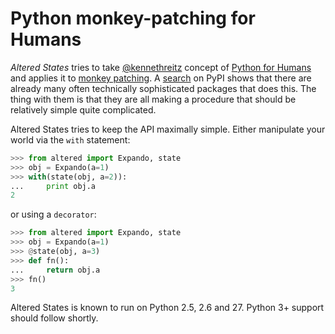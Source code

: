 Python monkey-patching for Humans
===================================

*Altered States* tries to take
[@kennethreitz](https://github.com/kennethreitz) concept of [Python
for Humans](http://python-for-humans.heroku.com/) and applies it to
[monkey patching](http://en.wikipedia.org/wiki/Monkey_patch). A
[search](http://pypi.python.org/pypi?%3Aaction=search&term=monkey+patch)
on PyPI shows that there are already many often technically
sophisticated packages that does this. The thing with them is that
they are all making a procedure that should be relatively simple quite
complicated.

Altered States tries to keep the API maximally simple. Either
manipulate your world via the `with` statement:

```python
>>> from altered import Expando, state
>>> obj = Expando(a=1)
>>> with(state(obj, a=2)):
...     print obj.a
2
```

or using a `decorator`:

```python
>>> from altered import Expando, state
>>> obj = Expando(a=1)
>>> @state(obj, a=3)
>>> def fn():
...     return obj.a
>>> fn()
3
```

Altered States is known to run on Python 2.5, 2.6 and 27. Python 3+
support should follow shortly.
